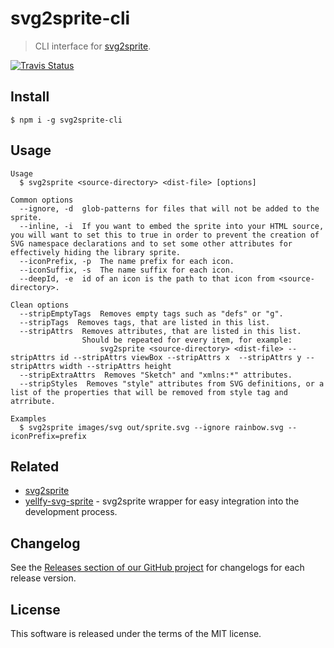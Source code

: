 # svg2sprite-cli

> CLI interface for [svg2sprite](https://github.com/mrmlnc/svg2sprite).

[![Travis Status](https://travis-ci.org/mrmlnc/svg2sprite-cli.svg?branch=master)](https://travis-ci.org/mrmlnc/svg2sprite-cli)

## Install

```shell
$ npm i -g svg2sprite-cli
```

## Usage

```
Usage
  $ svg2sprite <source-directory> <dist-file> [options]

Common options
  --ignore, -d  glob-patterns for files that will not be added to the sprite.
  --inline, -i  If you want to embed the sprite into your HTML source, you will want to set this to true in order to prevent the creation of SVG namespace declarations and to set some other attributes for effectively hiding the library sprite.
  --iconPrefix, -p  The name prefix for each icon.
  --iconSuffix, -s  The name suffix for each icon.
  --deepId, -e  id of an icon is the path to that icon from <source-directory>.

Clean options
  --stripEmptyTags  Removes empty tags such as "defs" or "g".
  --stripTags  Removes tags, that are listed in this list.
  --stripAttrs  Removes attributes, that are listed in this list.
  				Should be repeated for every item, for example:
					svg2sprite <source-directory> <dist-file> --stripAttrs id --stripAttrs viewBox --stripAttrs x  --stripAttrs y --stripAttrs width --stripAttrs height
  --stripExtraAttrs  Removes "Sketch" and "xmlns:*" attributes.
  --stripStyles  Removes "style" attributes from SVG definitions, or a list of the properties that will be removed from style tag and atrribute.

Examples
  $ svg2sprite images/svg out/sprite.svg --ignore rainbow.svg --iconPrefix=prefix
```

## Related

  * [svg2sprite](https://github.com/mrmlnc/svg2sprite)
  * [yellfy-svg-sprite](https://github.com/mrmlnc/yellfy-svg-sprite) - svg2sprite wrapper for easy integration into the development process.

## Changelog

See the [Releases section of our GitHub project](https://github.com/mrmlnc/svg2sprite-cli/releases) for changelogs for each release version.

## License

This software is released under the terms of the MIT license.
